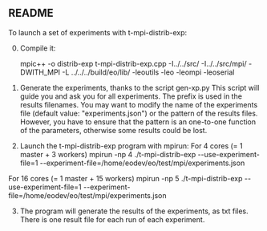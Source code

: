 README
------

To launch a set of experiments with t-mpi-distrib-exp:

0) Compile it:

    mpic++ -o distrib-exp t-mpi-distrib-exp.cpp -I../../src/ -I../../src/mpi/ -DWITH_MPI -L ../../../build/eo/lib/ -leoutils -leo -leompi -leoserial

1) Generate the experiments, thanks to the script gen-xp.py
This script will guide you and ask you for all experiments. The prefix is used in the results filenames.
You may want to modify the name of the experiments file (default value: "experiments.json") or
the pattern of the results files. However, you have to ensure that the pattern is an one-to-one
function of the parameters, otherwise some results could be lost.

2) Launch the t-mpi-distrib-exp program with mpirun:
For 4 cores (= 1 master + 3 workers)
mpirun -np 4 ./t-mpi-distrib-exp --use-experiment-file=1 --experiment-file=/home/eodev/eo/test/mpi/experiments.json

For 16 cores (= 1 master + 15 workers)
mpirun -np 5 ./t-mpi-distrib-exp --use-experiment-file=1 --experiment-file=/home/eodev/eo/test/mpi/experiments.json

3) The program will generate the results of the experiments, as txt files. There is one result file for each run of each
experiment.

